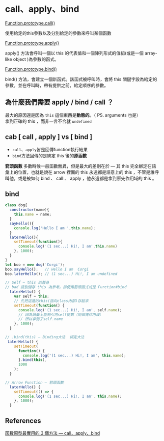 # call、apply、bind

[Function.prototype.call()](https://developer.mozilla.org/zh-TW/docs/Web/JavaScript/Reference/Global_Objects/Function/call)

使用給定的this參數以及分別給定的參數來呼叫某個函數

[Function.prototype.apply()](https://developer.mozilla.org/zh-TW/docs/Web/JavaScript/Reference/Global_Objects/Function/apply)

apply() 方法會呼叫一個以 this 的代表值和一個陣列形式的值組(或是一個 array-like object )為參數的函式。

[Function.prototype.bind()](https://developer.mozilla.org/zh-TW/docs/Web/JavaScript/Reference/Global_Objects/Function/bind)

bind() 方法，會建立一個新函式。該函式被呼叫時，會將 this 關鍵字設為給定的參數，並在呼叫時，帶有提供之前，給定順序的參數。

## 為什麼我們需要 apply / bind / call ？

最大的原因還是因為 `this` 這個東西是**動態的**。（ PS. arguments 也是）  
拿到正確的 this ，而非一言不合就 `undefined`

## cab [ call , apply ] vs [ bind ]

* `call`、`apply`皆是回傳function執行結果
* `bind`方法回傳的是綁定 this 後的**原函數**

**箭頭函數** 多數時候一般函數無異，但是最大的差別在於 — 其 this 完全綁定在語彙上的位置，也就是說在 arrow 裡面的 this 永遠都是語意上的 this ，不管是誰呼叫他，或是被如何 bind 、 call 、 apply ，他永遠都是拿到原先作用域的 this 。

## bind

```js
class dog{
  constructor(name){
    this.name = name;
  }
  sayHello(){
    console.log('Hello I am ',this.name);
  }
  laterHello(){
    setTimeout(function(){
      console.log('(1 sec...) Hi!, I am',this.name)
    }, 1000);
  }
}
let boo = new dog('Corgi');
boo.sayHello();   // Hello I am  Corgi
boo.laterHello(); // (1 sec...) Hi!, I am undefined
```

```js
// Self — this 的替身
// bad 請別儲存 this 為參考。請使用箭頭函式或是 Function#bind
  laterHello() {
    var self = this;
    // 先把這邊的this(指向class內部)存起來
    setTimeout(function() {
      console.log('(1 sec...) Hi!, I am', self.name);
      // 因為語彙上能夠引用self變數（同個塊作用域）
      // 所以拿到了self.name
    }, 1000);
  }
```

```js
// .bind(this) — Binding大法  綁定大法
 laterHello() {
    setTimeout(
      function() {
        console.log('(1 sec...) Hi!, I am', this.name);
      }.bind(this),
      1000
    );
  }
```

```js
// Arrow Function — 箭頭函數
  laterHello() {
    setTimeout(() => {
      console.log('(1 sec...) Hi!, I am', this.name);
    }, 1000);
  }
```

## References

[函數原型最實用的 3 個方法 — call、apply、bind](https://medium.com/@realdennis/javascript-聊聊call-apply-bind的差異與相似之處-2f82a4b4dd66)